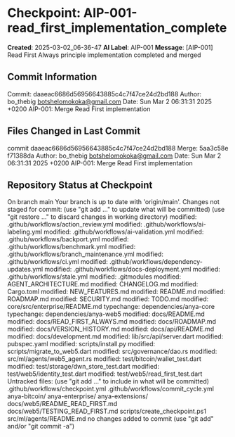 # Checkpoint: AIP-001-read_first_implementation_complete
**Created**: 2025-03-02_06-36-47
**AI Label**: AIP-001
**Message**: [AIP-001] Read First Always principle implementation completed and merged

## Commit Information
Commit: daaeac6686d56956643885c4c7f47ce24d2bd188 Author: bo_thebig <botshelomokoka@gmail.com> Date: Sun Mar 2 06:31:31 2025 +0200  AIP-001: Merge Read First implementation 

## Files Changed in Last Commit
commit daaeac6686d56956643885c4c7f47ce24d2bd188 Merge: 5aa3c58e f71388da Author: bo_thebig <botshelomokoka@gmail.com> Date:   Sun Mar 2 06:31:31 2025 +0200      AIP-001: Merge Read First implementation 

## Repository Status at Checkpoint
On branch main Your branch is up to date with 'origin/main'.  Changes not staged for commit:   (use "git add <file>..." to update what will be committed)   (use "git restore <file>..." to discard changes in working directory) 	modified:   .github/workflows/action_review.yml 	modified:   .github/workflows/ai-labeling.yml 	modified:   .github/workflows/ai-validation.yml 	modified:   .github/workflows/backport.yml 	modified:   .github/workflows/benchmark.yml 	modified:   .github/workflows/branch_maintenance.yml 	modified:   .github/workflows/ci.yml 	modified:   .github/workflows/dependency-updates.yml 	modified:   .github/workflows/docs-deployment.yml 	modified:   .github/workflows/stale.yml 	modified:   .gitmodules 	modified:   AGENT_ARCHITECTURE.md 	modified:   CHANGELOG.md 	modified:   Cargo.toml 	modified:   NEW_FEATURES.md 	modified:   README.md 	modified:   ROADMAP.md 	modified:   SECURITY.md 	modified:   TODO.md 	modified:   core/src/enterprise/README.md 	typechange: dependencies/anya-core 	typechange: dependencies/anya-web5 	modified:   docs/README.md 	modified:   docs/READ_FIRST_ALWAYS.md 	modified:   docs/ROADMAP.md 	modified:   docs/VERSION_HISTORY.md 	modified:   docs/api/README.md 	modified:   docs/development.md 	modified:   lib/src/api/server.dart 	modified:   pubspec.yaml 	modified:   scripts/install.py 	modified:   scripts/migrate_to_web5.dart 	modified:   src/governance/dao.rs 	modified:   src/ml/agents/web5_agent.rs 	modified:   test/bitcoin/wallet_test.dart 	modified:   test/storage/dwn_store_test.dart 	modified:   test/web5/identity_test.dart 	modified:   test/web5/read_first_test.dart  Untracked files:   (use "git add <file>..." to include in what will be committed) 	.github/workflows/checkpoint.yml 	.github/workflows/commit_cycle.yml 	anya-bitcoin/ 	anya-enterprise/ 	anya-extensions/ 	docs/web5/README_READ_FIRST.md 	docs/web5/TESTING_READ_FIRST.md 	scripts/create_checkpoint.ps1 	src/ml/agents/README.md  no changes added to commit (use "git add" and/or "git commit -a")
